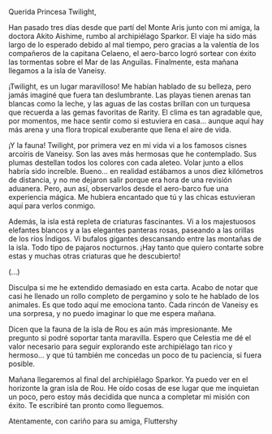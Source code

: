 Querida Princesa Twilight,

Han pasado tres días desde que partí del Monte Aris junto con mi amiga, la doctora Akito Aishime, rumbo al archipiélago Sparkor. El viaje ha sido más largo de lo esperado debido al mal tiempo, pero gracias a la valentía de los compañeros de la capitana Celaeno, el aero-barco logró sortear con éxito las tormentas sobre el Mar de las Anguilas. Finalmente, esta mañana llegamos a la isla de Vaneisy.

¡Twilight, es un lugar maravilloso! Me habían hablado de su belleza, pero jamás imaginé que fuera tan deslumbrante. Las playas tienen arenas tan blancas como la leche, y las aguas de las costas brillan con un turquesa que recuerda a las gemas favoritas de Rarity. El clima es tan agradable que, por momentos, me hace sentir como si estuviera en casa... aunque aquí hay más arena y una flora tropical exuberante que llena el aire de vida.

¡Y la fauna! Twilight, por primera vez en mi vida vi a los famosos cisnes arcoíris de Vaneisy. Son las aves más hermosas que he contemplado. Sus plumas destellan todos los colores con cada aleteo. Volar junto a ellos habría sido increíble. Bueno… en realidad estábamos a unos diez kilómetros de distancia, y no me dejaron salir porque era hora de una revisión aduanera. Pero, aun así, observarlos desde el aero-barco fue una experiencia mágica. Me hubiera encantado que tú y las chicas estuvieran aquí para verlos conmigo.

Además, la isla está repleta de criaturas fascinantes. Vi a los majestuosos elefantes blancos y a las elegantes panteras rosas, paseando a las orillas de los ríos Índigos. Vi bufalos gigantes descansando entre las montañas de la isla. Todo tipo de pajaros nocturnos. ¡Hay tanto que quiero contarte sobre estas y muchas otras criaturas que he descubierto!

(...)

Disculpa si me he extendido demasiado en esta carta. Acabo de notar que casi he llenado un rollo completo de pergamino y solo te he hablado de los animales. Es que todo aquí me emociona tanto. Cada rincón de Vaneisy es una sorpresa, y no puedo imaginar lo que me espera mañana.

Dicen que la fauna de la isla de Rou es aún más impresionante. Me pregunto si podré soportar tanta maravilla. Espero que Celestia me dé el valor necesario para seguir explorando este archipiélago tan rico y hermoso… y que tú también me concedas un poco de tu paciencia, si fuera posible.

Mañana llegaremos al final del archipiélago Sparkor. Ya puedo ver en el horizonte la gran isla de Rou. He oído cosas de ese lugar que me inquietan un poco, pero estoy más decidida que nunca a completar mi misión con éxito. Te escribiré tan pronto como lleguemos.

Atentamente, con cariño para su amiga,
Fluttershy